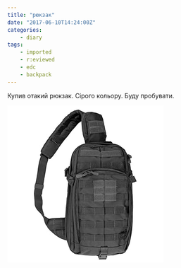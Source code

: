 ```yaml
---
title: "рюкзак"
date: "2017-06-10T14:24:00Z"
categories:
    - diary
tags:
    - imported
    - r:eviewed
    - edc
    - backpack
---
```

Купив отакий рюкзак. Сірого кольору. Буду пробувати.
<!--more-->
[![](thumb_00.jpg)](thumb_00.jpg)
